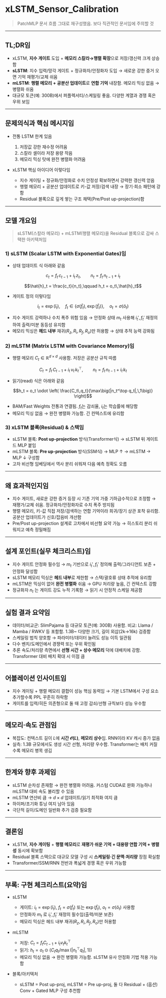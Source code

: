 # xLSTM_Sensor_Calibration

> PatchMLP 문서 흐름 그대로 재구성했음. 보다 직관적인 문서임에 주의할 것

---

## TL;DR임

- xLSTM, **지수 게이트** 도입 + **메모리 스칼라→행렬 확장**으로 저장/갱신력 크게 상승함  
- **sLSTM**: 지수 입력/망각 게이트 + 정규화자/안정화자 도입 → 새로운 강한 증거 오면 기억 재평가/교체 쉬움  
- **mLSTM**: **행렬 메모리 + 공분산 업데이트**로 **연합 기억** 내장함. 메모리 믹싱 없음 → 병렬화 쉬움  
- 대규모 토큰(예: 300B)에서 퍼플렉서티/스케일링 좋음. 다양한 계열과 경쟁 혹은 우위 보임

---

## 문제의식과 핵심 메시지임

- 전통 LSTM 한계 있음
  1) 저장값 강한 재수정 어려움  
  2) 스칼라 셀이라 저장 용량 작음  
  3) 메모리 믹싱 탓에 완전 병렬화 어려움

- xLSTM 핵심 아이디어 이렇다임
  - 지수 게이팅 + 정규화/안정화로 수치 안정성 확보하면서 강력한 갱신력 얻음  
  - 행렬 메모리 + 공분산 업데이트로 키-값 저장/검색 내장 → 장기·희소 패턴에 강함  
  - Residual 블록으로 깊게 쌓는 구조 채택(Pre/Post up-projection)함

---

## 모델 개요임

> sLSTM(스칼라 메모리) + mLSTM(행렬 메모리)을 Residual 블록으로 감싸 스택한 아키텍처임

### 1) sLSTM (Scalar LSTM with Exponential Gates)임

- 상태 업데이트 식 아래와 같음

$$c_t = f_t\,c_{t-1} + i_t\,z_t,\qquad
n_t = f_t\,n_{t-1} + i_t$$

$$\hat{h}_t = \frac{c_t}{n_t},\qquad
h_t = o_t\,\hat{h}_t$$

- 게이트 정의 이렇다임

$$i_t=\exp(\tilde{i}_t),\quad
f_t \in \{\sigma(\tilde{f}_t),\,\exp(\tilde{f}_t)\},\quad
o_t=\sigma(\tilde{o}_t)$$

- 지수 게이트 강력하나 수치 폭주 위험 있음 → 안정화 상태 $m_t$ 사용해 $i_t', f_t'$ 재정의하여 출력/미분 동등성 유지함  
- 메모리 믹싱은 **헤드 내부** 재귀($R_z,R_i,R_f,R_o$)만 허용함 → 상태 추적 능력 강화됨

### 2) mLSTM (Matrix LSTM with Covariance Memory)임

- 행렬 메모리 $C_t \in \mathbb{R}^{d\times d}$ 사용함. 저장은 공분산 규칙 따름

$$C_t = f_t\,C_{t-1} + i_t\,v_t\,k_t^\top,\qquad
n_t = f_t\,n_{t-1} + i_t\,k_t$$

- 읽기(read) 식은 아래와 같음

$$h_t = o_t \odot \left( \frac{C_t\,q_t}{\max\big(|n_t^\top q_t|,\,1\big)} \right)$$

- BAM/Fast Weights 전통과 연결됨. $f_t$는 감쇠율, $i_t$는 학습률에 해당함  
- 메모리 믹싱 없음 → 완전 병렬화 가능함. 긴 컨텍스트에 유리함

### 3) xLSTM 블록(Residual) & 스택임

- sLSTM 블록: **Post up-projection** 방식(Transformer식) → sLSTM 뒤 게이트드 MLP 붙임  
- mLSTM 블록: **Pre up-projection** 방식(SSM식) → MLP ↑ → mLSTM → MLP ↓ 구성함  
- 고차 비선형 임베딩에서 역사 분리 쉬워져 다음 예측 정확도 오름

---

## 왜 효과적인지임

- 지수 게이트, 새로운 강한 증거 등장 시 기존 기억 가중 기하급수적으로 조정함 → 재평가/교체 쉬움. 정규화자/안정화자로 수치 폭주 방지됨  
- 행렬 메모리, 키-값 직접 저장/검색하는 연합 기억이라 희귀/장기 상관 포착 유리함. 공분산 업데이트가 신호/잡음비 개선함  
- Pre/Post up-projection 설계로 고차에서 비선형 요약 가능 → 히스토리 분리 쉬워지고 예측 정밀해짐

---

## 설계 포인트(실무 체크리스트)임

- 지수 게이트 안정화 필수임 → $m_t$ 기반으로 $i_t', f_t'$ 정의해 출력/그라디언트 보존 + 안정화 달성함  
- sLSTM 메모리 믹싱은 **헤드 내부**로 제한함 → 스택/괄호류 상태 추적에 유리함  
- mLSTM은 믹싱이 없어 **완전 병렬화** 쉬움 → GPU 처리량 높음, 긴 컨텍스트 강함  
- 정규화자 $n_t$ 는 게이트 강도 누적 기록함 → 읽기 시 안정적 스케일 제공함

---

## 실험 결과 요약임

- 데이터/비교군: SlimPajama 등 대규모 토큰(예: 300B) 사용함. 비교: Llama / Mamba / RWKV 등 포함함. 1.3B~ 다양한 크기, 길이 외삽(2k→16k) 검증함  
- 스케일링 법칙 양호함 → 파라미터/데이터 늘려도 성능 이득 일관됨  
- 다수 벤치/도메인에서 경쟁력 또는 우위 확인됨  
- 추론 속도/처리량 측면에서 **선형 시간 + 상수 메모리** 덕에 대배치에 강함. Transformer 대비 배치 확대 시 이점 큼

---

## 어블레이션 인사이트임

- 지수 게이팅 + 행렬 메모리 결합이 성능 핵심 동력임 → 기본 LSTM에서 구성 요소 추가할수록 PPL 꾸준히 하락함  
- 게이트를 입력/히든 의존형으로 둘 때 고정 감쇠/선형 규칙보다 성능 우수함

---

## 메모리·속도 관점임

- 복잡도: 컨텍스트 길이 $L$에 **시간 $\mathcal{O}(L)$**, **메모리 상수**임. RNN이라 KV 캐시 증가 없음  
- 실측: 1.3B 규모에서도 생성 시간 선형, 처리량 우수함. Transformer는 배치 커질수록 메모리 병목 생김

---

## 한계와 향후 과제임

- sLSTM 순차성 존재함 → 완전 병렬화 어려움. 커스텀 CUDA로 완화 가능하나 mLSTM 대비 속도 불리할 수 있음  
- mLSTM 연산비 큼 → $d\times d$ 업데이트/읽기 최적화 여지 큼  
- 하이퍼/초기화 튜닝 여지 남아 있음  
- 극단적 길이/도메인 일반화 추가 검증 필요함

---

## 결론임

- xLSTM, **지수 게이팅** + **행렬 메모리**로 **재평가 쉬운 기억 + 대용량 연합 기억 + 병렬성** 동시에 확보함  
- Residual 블록 스택으로 대규모 모델 구성 시 **스케일링·긴 문맥·처리량** 장점 확실함  
- Transformer/SSM/RNN 전반과 폭넓게 경쟁 혹은 우위 가능함

---

## 부록: 구현 체크리스트(요약)임

- sLSTM
  - 게이트: $i_t=\exp(\tilde{i}_t)$, $f_t=\sigma(\tilde{f}_t)$ 또는 $\exp(\tilde{f}_t)$, $o_t=\sigma(\tilde{o}_t)$ 사용함  
  - 안정화자 $m_t$ 로 $i_t', f_t'$ 재정의 필수임(출력/미분 보존)  
  - 메모리 믹싱은 헤드 내부 재귀($R_z,R_i,R_f,R_o$)만 허용함

- mLSTM
  - 저장: $C_t = f_t C_{t-1} + i_t v_t k_t^\top$  
  - 읽기: $h_t = o_t \odot \big(C_t q_t / \max(|n_t^\top q_t|,1)\big)$  
  - 메모리 믹싱 없음 → 완전 병렬화 가능함. sLSTM 유사 안정화 기법 적용 가능함

- 블록/아키텍처
  - sLSTM = Post up-proj, mLSTM = Pre up-proj, 둘 다 Residual + (옵션) Conv + Gated MLP 구성 추천함

